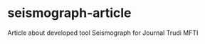 seismograph-article
===================

Article about developed tool Seismograph for Journal Trudi MFTI

